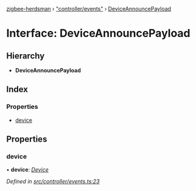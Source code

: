 [zigbee-herdsman](../README.md) › ["controller/events"](../modules/_controller_events_.md) › [DeviceAnnouncePayload](_controller_events_.deviceannouncepayload.md)

# Interface: DeviceAnnouncePayload

## Hierarchy

* **DeviceAnnouncePayload**

## Index

### Properties

* [device](_controller_events_.deviceannouncepayload.md#device)

## Properties

###  device

• **device**: *[Device](../classes/_controller_model_device_.device.md)*

*Defined in [src/controller/events.ts:23](https://github.com/Koenkk/zigbee-herdsman/blob/610fe5a/src/controller/events.ts#L23)*
